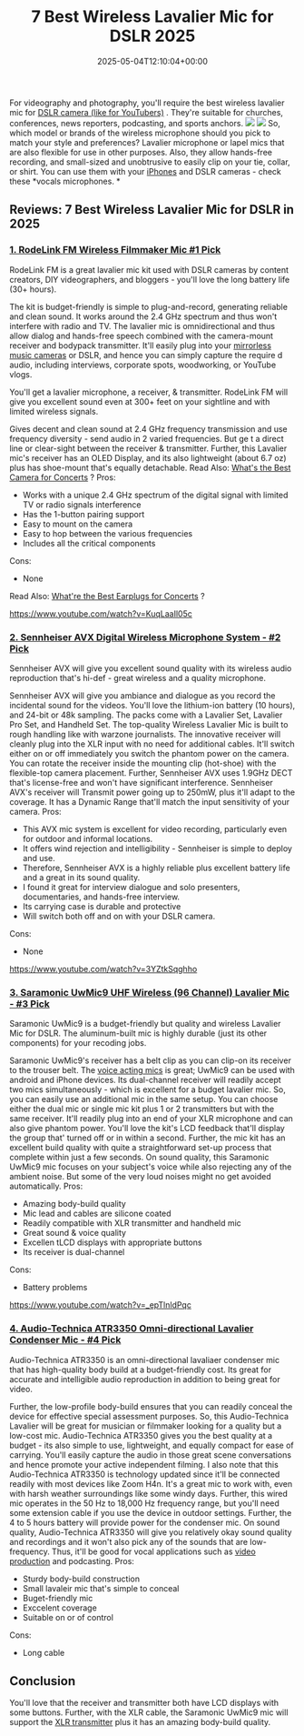 ﻿---
layout: post
title: 7 Best Wireless Lavalier Mic for DSLR 2025
date: '2025-05-04T12:10:04+00:00'
categories:
- Mics
tags: []
slug: /best-wireless-lavalier-mic-for-dslr/
lastmod: 2025-05-07T12:21:26+03:00
---

For videography and photography, you'll require the best wireless lavalier mic for
[DSLR camera (like for YouTubers)](https://pestpolicy.com/best-camera-for-youtube/)
. They're suitable for churches, conferences, news reporters, podcasting, and sports anchors.
![](/assets/img/12/Pest-Control.jpg)
![](/assets/img/e/ir)
So, which model or brands of the wireless microphone should you pick to match your style and preferences? Lavalier microphone or lapel mics that are also flexible for use in other purposes.
Also, they allow hands-free recording, and small-sized and unobtrusive to easily clip on your tie, collar, or shirt. You can use them with your
[iPhones](https://pestpolicy.com/best-wireless-mic-for-iphone/)
and DSLR cameras - check these
*vocals microphones. *
## Reviews: 7 Best Wireless Lavalier Mic for DSLR in 2025
### [1. RodeLink FM Wireless Filmmaker Mic #1 Pick](https://www.amazon.com/dp/B00TV90DX0/?tag=p-policy-20)
RodeLink FM is a great lavalier mic kit used with DSLR cameras by content creators, DIY videographers, and bloggers - you'll love the long battery life (30+ hours).

The kit is budget-friendly is simple to plug-and-record, generating reliable and clean sound. It works around the 2.4 GHz spectrum and thus won't interfere with radio and TV.
The lavalier mic is omnidirectional and thus allow dialog and hands-free speech combined with the camera-mount receiver and bodypack transmitter.
It'll easily plug into your
[mirrorless music cameras](https://pestpolicy.com/best-camera-for-music-videos/)
or DSLR, and hence you can simply capture the require
d audio, including interviews, corporate spots, woodworking, or YouTube vlogs.

You'll get a lavalier microphone, a receiver, & transmitter. RodeLink FM will give you excellent sound even at 300+ feet on your sightline and with limited wireless signals.

Gives decent and clean sound at 2.4 GHz frequency transmission and use frequency diversity - send audio in 2 varied frequencies. But ge
t a direct line or clear-sight between the receiver & transmitter.
Further, this Lavalier mic's receiver has an OLED Display, and its also lightweight (about 6.7 oz) plus has shoe-mount that's equally detachable. Read Also:
[What's the Best Camera for Concerts](https://pestpolicy.com/best-camera-for-concerts/)
?
Pros:
- Works with a unique 2.4 GHz spectrum of the digital signal with limited TV or radio signals interference
- Has the 1-button pairing support
- Easy to mount on the camera
- Easy to hop between the various frequencies
- Includes all the critical components

Cons:
- None

Read Also:
[What're the Best Earplugs for Concerts](https://pestpolicy.com/best-earplugs-for-concerts/)
?

https://www.youtube.com/watch?v=KuqLaaIl05c
### [2. Sennheiser AVX Digital Wireless Microphone System - #2 Pick](https://www.amazon.com/dp/B010EYIH1U/?tag=p-policy-20)
Sennheiser AVX will give you excellent sound quality with its wireless audio reproduction that's hi-def - great wireless and a quality microphone.

Sennheiser AVX will give you ambiance and dialogue as you record the incidental sound for the videos. You'll love the lithium-ion battery (10 hours), and 24-bit or 48k sampling.
The packs come with a Lavalier Set, Lavalier Pro Set, and Handheld Set. The top-quality Wireless Lavalier Mic is built to rough handling like with warzone journalists.
The innovative receiver will cleanly plug into the XLR input with no need for additional cables. It'll switch either on or off immediately you switch the phantom power on the camera.
You can rotate the receiver inside the mounting clip (hot-shoe) with the flexible-top camera placement. Further, Sennheiser AVX uses 1.9GHz DECT that's license-free and won't have significant interference.
Sennheiser AVX's receiver will Transmit power going up to 250mW, plus it'll adapt to the coverage. It has a Dynamic Range that'll match the input sensitivity of your camera.
Pros:
- This AVX mic system is excellent for video recording, particularly even for outdoor and informal locations.
- It offers wind rejection and intelligibility - Sennheiser is simple to deploy and use.
- Therefore, Sennheiser AVX is a highly reliable plus excellent battery life and a great in its sound quality.
- I found it great for interview dialogue and solo presenters, documentaries, and hands-free interview.
- Its carrying case is durable and protective
- Will switch both off and on with your DSLR camera.

Cons:
- None

https://www.youtube.com/watch?v=3YZtkSqghho
### [3. Saramonic UwMic9 UHF Wireless (96 Channel) Lavalier Mic - #3 Pick](https://www.amazon.com/dp/B01E12IOLE/?tag=p-policy-20)
Saramonic UwMic9 is a budget-friendly but quality and wireless Lavalier Mic for DSLR. The aluminum-built mic is highly durable (just its other components) for your recoding jobs.

Saramonic UwMic9's receiver has a belt clip as you can clip-on its receiver to the trouser belt. The
[voice acting mics](https://pestpolicy.com/best-microphones-for-voice-acting/)
is great; UwMic9 can be used with android and iPhone devices.
Its dual-channel receiver will readily accept two mics simultaneously - which is excellent for a budget lavalier mic. So, you can easily use an additional mic in the same setup.
You can choose either the dual mic or single mic kit plus 1 or 2 transmitters but with the same receiver. It'll readily plug into an end of your XLR microphone and can also give phantom power.
You'll love the kit's LCD feedback that'll display the group that' turned off or in within a second. Further, the mic kit has an excellent build quality with quite a straightforward set-up process that complete within just a few seconds.
On sound quality, this Saramonic UwMic9 mic
focuses on your subject's voice while also rejecting any of the ambient noise. But some of the very loud noises might no get avoided automatically.
Pros:
- Amazing body-build quality
- Mic lead and cables are silicone coated
- Readily compatible with XLR transmitter and handheld mic
- Great sound & voice quality
- Excellen tLCD displays with appropriate buttons
- Its receiver is dual-channel

Cons:
- Battery problems

https://www.youtube.com/watch?v=_epTlnldPqc
### [4. Audio-Technica ATR3350 Omni-directional Lavalier Condenser Mic - #4 Pick](https://www.amazon.com/dp/B002HJ9PTO/?tag=p-policy-20)
Audio-Technica ATR3350 is an omni-directional lavaliaer condenser mic that has high-quality body build at a budget-friendly cost. Its great for accurate and intelligible audio reproduction in addition to being great for video.

Further, the low-profile body-build ensures that you can readily conceal the device for effective special assessment purposes. So, this Audio-Technica Lavalier will be great for musician or filmmaker looking for a quality but a low-cost mic.
Audio-Technica ATR3350 gives you the best quality at a budget - its also simple to use, lightweight, and equally compact for ease of carrying. You'll easily capture the audio in those great scene conversations and hence promote your active independent filming.
I also note that this Audio-Technica ATR3350 is technology updated since it'll be connected readily with most devices like Zoom H4n. It's a great mic to work with, even with harsh weather surroundings like
some windy days.
Further, this wired mic operates in the 50 Hz to 18,000 Hz frequency range, but you'll need some extension cable if you use the device in outdoor settings. Further, the 4 to 5 hours battery will provide power for the condenser mic.
On sound quality, Audio-Technica ATR3350 will give you relatively okay sound quality and recordings and it won't also pick any of the sounds that are low-frequency. Thus, it'll be good for vocal applications such as
[video production](https://pestpolicy.com/best-camera-for-music-videos/)
and podcasting.
Pros:
- Sturdy body-build construction
- Small lavaleir mic that's simple to conceal
- Buget-friendly mic
- Exccelent coverage
- Suitable on or of control

Cons:
- Long cable

## Conclusion
You'll love that the receiver and transmitter both have LCD displays with some buttons.
Further, with the XLR cable, the Saramonic UwMic9 mic will support the
[XLR transmitter](https://en.wikipedia.org/wiki/XLR_connector)
plus it has an amazing body-build quality.